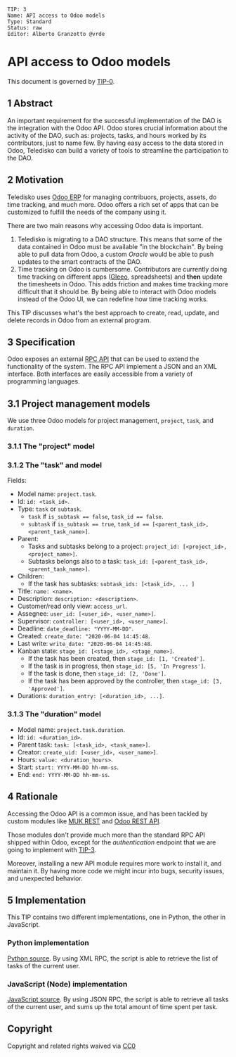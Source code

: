 ```
TIP: 3
Name: API access to Odoo models
Type: Standard
Status: raw
Editor: Alberto Granzotto @vrde
```

# API access to Odoo models

This document is governed by [TIP-0](../0).

## 1 Abstract

An important requirement for the successful implementation of the DAO is the integration with the Odoo API. Odoo stores crucial information about the activity of the DAO, such as: projects, tasks, and hours worked by its contributors, just to name few. By having easy access to the data stored in Odoo, Teledisko can build a variety of tools to streamline the participation to the DAO.

## 2 Motivation

Teledisko uses [Odoo ERP][odoo] for managing contribuors, projects, assets, do time tracking, and much more. Odoo offers a rich set of apps that can be customized to fulfill the needs of the company using it.

There are two main reasons why accessing Odoo data is important.

1. Teledisko is migrating to a DAO structure. This means that some of the data contained in Odoo must be available "in the blockchain". By being able to pull data from Odoo, a custom *Oracle* would be able to push updates to the smart contracts of the DAO.
2. Time tracking on Odoo is cumbersome. Contributors are currently doing time tracking on different apps ([Gleeo][gleeo], spreadsheets) and **then** update the timesheets in Odoo. This adds friction and makes time tracking more difficult that it should be. By being able to interact with Odoo models instead of the Odoo UI, we can redefine how time tracking works.

This TIP discusses what's the best approach to create, read, update, and delete records in Odoo from an external program.

## 3 Specification

Odoo exposes an external [RPC API][external-api] that can be used to extend the functionality of the system. The RPC API implement a JSON and an XML interface. Both interfaces are easily accessible from a variety of programming languages.

## 3.1 Project management models

We use three Odoo models for project management, `project`, `task`, and `duration`.

### 3.1.1 The "project" model


### 3.1.2 The "task" and model

Fields:

- Model name: `project.task`.
- Id: `id: <task_id>`.
- Type: `task` or `subtask`.
  - `task` if `is_subtask == false`, `task_id == false`.
  - `subtask` if `is_subtask == true`, `task_id == [<parent_task_id>, <parent_task_name>]`.
- Parent:
  - Tasks and subtasks belong to a project: `project_id: [<project_id>, <project_name>]`.
  - Subtasks belongs also to a task: `task_id: [<parent_task_id>, <parent_task_name>]`.
- Children:
  - If the task has subtasks: `subtask_ids: [<task_id>, ... ]`
- Title: `name: <name>`.
- Description: `description: <description>`.
- Customer/read only view: `access_url`.
- Assegnee: `user_id: [<user_id>, <user_name>]`.
- Supervisor: `controller: [<user_id>, <user_name>]`.
- Deadline: `date_deadline: "YYYY-MM-DD"`.
- Created: `create_date: "2020-06-04 14:45:48`.
- Last write: `write_date: "2020-06-04 14:45:48`.
- Kanban state: `stage_id: [<stage_id>, <stage_name>]`.
  - If the task has been created, then `stage_id: [1, 'Created']`.
  - If the task is in progress, then `stage_id: [5, 'In Progress']`.
  - If the task is done, then `stage_id: [2, 'Done']`.
  - If the task has been approved by the controller, then `stage_id: [3, 'Approved']`.
- Durations: `duration_entry: [<duration_id>, ...]`.


### 3.1.3 The "duration" model

- Model name: `project.task.duration`.
- Id: `id: <duration_id>`.
- Parent task: `task: [<task_id>, <task_name>]`.
- Creator: `create_uid: [<user_id>, <user_name>]`.
- Hours: `value: <duration_hours>`.
- Start: `start: YYYY-MM-DD hh-mm-ss`.
- End: `end: YYYY-MM-DD hh-mm-ss`.

## 4 Rationale

Accessing the Odoo API is a common issue, and has been tackled by custom modules like [MUK REST][mukrest] and [Odoo REST API][restapi].

Those modules don't provide much more than the standard RPC API shipped within Odoo, except for the *authentication* endpoint that we are going to implement with [TIP-3](../3).

Moreover, installing a new API module requires more work to install it, and maintain it. By having more code we might incur into bugs, security issues, and unexpected behavior.

## 5 Implementation

This TIP contains two different implementations, one in Python, the other in JavaScript.

### Python implementation

[Python source](./python). By using XML RPC, the script is able to retrieve the list of tasks of the current user.

### JavaScript (Node) implementation

[JavaScript source](./node). By using JSON RPC, the script is able to retrieve all tasks of the current user, and sums up the total amount of time spent per task.

## Copyright

Copyright and related rights waived via [CC0](https://creativecommons.org/publicdomain/zero/1.0/)


[odoo]: https://www.odoo.com/
[external-api]: https://www.odoo.com/documentation/12.0/webservices/odoo.html
[webservices]: https://www.odoo.com/documentation/12.0/howtos/backend.html#webservices
[mukrest]: https://apps.odoo.com/apps/modules/13.0/muk_rest/
[restapi]: https://apps.odoo.com/apps/modules/13.0/restapi/
[gleeo]: https://gleeo.com/
